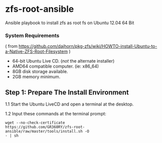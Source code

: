 zfs-root-ansible
================

Ansible playbook to install zfs as root fs on Ubuntu 12.04 64 Bit

### System Requirements
( from
https://github.com/dajhorn/pkg-zfs/wiki/HOWTO-install-Ubuntu-to-a-Native-ZFS-Root-Filesystem
)

  * 64-bit Ubuntu Live CD.  (*not* the alternate installer)
  * AMD64 compatible computer. (ie: x86_64)
  * 8GB disk storage available.
  * 2GB memory minimum.


## Step 1: Prepare The Install Environment

  1.1 Start the Ubuntu LiveCD and open a terminal at the desktop.

  1.2 Input these commands at the terminal prompt:

    wget --no-check-certificate
    https://github.com/GR360RY/zfs-root-ansible/raw/master/tools/install.sh -O
    - | sh

